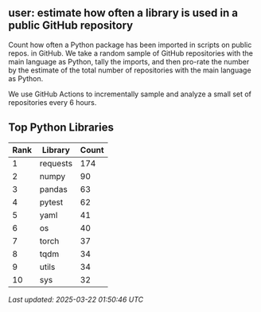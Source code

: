 ## user: estimate how often a library is used in a public GitHub repository

Count how often a Python package has been imported in scripts on public repos. in GitHub. We take a random sample of GitHub repositories with the main language as Python, tally the imports, and then pro-rate the number by the estimate of the total number of repositories with the main language as Python. 

We use GitHub Actions to incrementally sample and analyze a small set of repositories every 6 hours.

## Top Python Libraries

| Rank | Library | Count |
|------|---------|-------|
| 1 | requests | 174 |
| 2 | numpy | 90 |
| 3 | pandas | 63 |
| 4 | pytest | 62 |
| 5 | yaml | 41 |
| 6 | os | 40 |
| 7 | torch | 37 |
| 8 | tqdm | 34 |
| 9 | utils | 34 |
| 10 | sys | 32 |

*Last updated: 2025-03-22 01:50:46 UTC*
